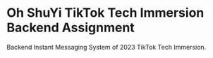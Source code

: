 # Oh ShuYi TikTok Tech Immersion Backend Assignment

Backend Instant Messaging System of 2023 TikTok Tech Immersion.
